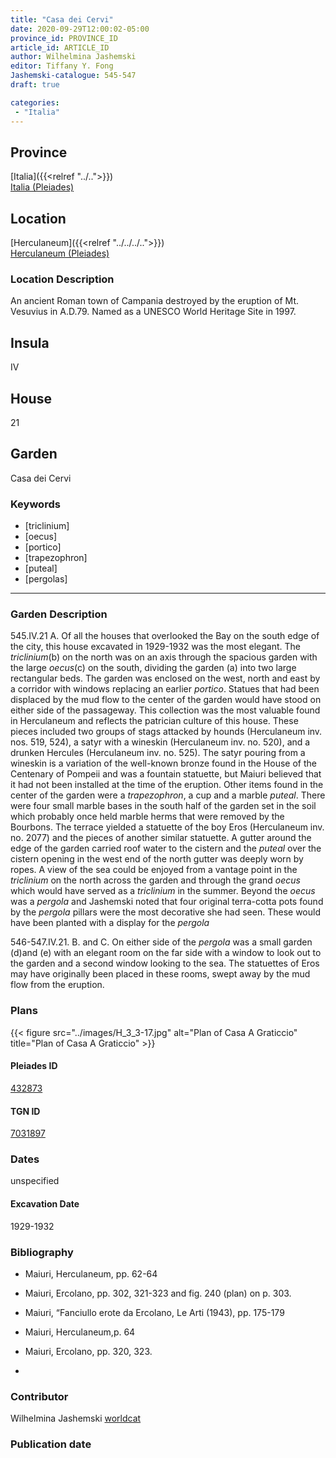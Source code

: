 ```yaml
---
title: "Casa dei Cervi"
date: 2020-09-29T12:00:02-05:00
province_id: PROVINCE_ID
article_id: ARTICLE_ID
author: Wilhelmina Jashemski
editor: Tiffany Y. Fong
Jashemski-catalogue: 545-547
draft: true

categories:
 - "Italia"
---
```


## Province

[Italia]({{<relref "../..">}}) \
[Italia (Pleiades)](https://pleiades.stoa.org/places/1052)


## Location

 [Herculaneum]({{<relref "../../../..">}}) \
 [Herculaneum (Pleiades)](https://pleiades.stoa.org/places/432873)


### Location Description
An ancient Roman town of Campania destroyed by the eruption of Mt. Vesuvius in A.D.79. Named as a UNESCO World Heritage Site in 1997.

## Insula
IV

## House
21

## Garden
Casa dei Cervi


### Keywords
- [triclinium]
- [oecus]
- [portico]
- [trapezophron]
- [puteal]
- [pergolas]
---

### Garden Description
545.IV.21
A. Of all the houses that overlooked the Bay on the south edge of the city, this house excavated in 1929-1932 was the most elegant. The *triclinium*(b) on the north was on an axis through the spacious garden with the large *oecus*(c) on the south, dividing the garden (a) into two large rectangular beds. The garden was enclosed on the west, north and east by a corridor with windows replacing an earlier *portico*. Statues that had been displaced by the mud flow to the center of the garden would have stood on either side of the passageway. This collection was the most valuable found in Herculaneum and reflects the patrician culture of this house. These pieces included two groups of stags attacked by hounds (Herculaneum inv. nos. 519, 524), a satyr with a wineskin (Herculaneum inv. no. 520), and a drunken Hercules (Herculaneum inv. no. 525). The satyr pouring from a wineskin is a variation of the well-known bronze found in the House of the Centenary of Pompeii and was a fountain statuette, but Maiuri believed that it had not been installed at the time of the eruption. Other items found in the center of the garden were a *trapezophron*, a cup and a marble *puteal*. There were four small marble bases in the south half of the garden set in the soil which probably once held marble herms that were removed by the Bourbons. The terrace yielded a statuette of the boy Eros (Herculaneum inv. no. 2077) and the pieces of another similar statuette. A gutter around the edge of the garden carried roof water to the cistern and the *puteal* over the cistern opening in the west end of the north gutter was deeply worn by ropes. A view of the sea could be enjoyed from a vantage point in the *triclinium* on the north across the garden and through the grand *oecus* which would have served as a *triclinium* in the summer. Beyond the *oecus* was a *pergola* and Jashemski noted that four original terra-cotta pots found by the *pergola* pillars were the most decorative she had seen. These would have been planted with a display for the *pergola*

546-547.IV.21.
B. and C. On either side of the *pergola* was a small garden (d)and (e) with an elegant room on the far side with a window to look out to the garden and a second window looking to the sea. The statuettes of Eros may have originally been placed in these rooms, swept away by the mud flow from the eruption.

### Plans
{{< figure src="../images/H_3_3-17.jpg" alt="Plan of Casa A Graticcio" title="Plan of Casa A Graticcio" >}}




#### Pleiades ID
[432873](https://pleiades.stoa.org/places/432873)

#### TGN ID
[7031897](http://vocab.getty.edu/page/tgn/7031897)


### Dates

unspecified

#### Excavation Date

1929-1932

### Bibliography

- Maiuri, Herculaneum, pp. 62-64
- Maiuri, Ercolano, pp. 302, 321-323 and fig. 240 (plan) on p. 303.
- Maiuri, “Fanciullo erote da Ercolano, Le Arti (1943), pp. 175-179
- Maiuri, Herculaneum,p. 64
- Maiuri, Ercolano, pp. 320, 323.

-
<!--#### Periodo ID-->

<!-- [PERIODO_ID](https://pleiades.stoa.org/places/PLEIADES_ID) -->

### Contributor

Wilhelmina Jashemski [worldcat](http://worldcat.org/identities/lccn-n80037970/)

### Publication date



<!--### Related articles-->

<!-- Links to other related articles. Leave blank for now -->